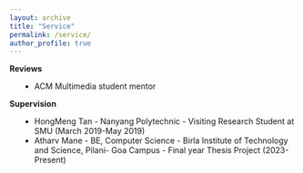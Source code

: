 ```yaml
---
layout: archive
title: "Service"
permalink: /service/
author_profile: true
---
```


<style>
    .bullet-list {
      list-style-type: disc;
      margin-left: 20px;
    }
    .bold {
      font-weight: bold;
    }
  </style>
</head>
<body>
  <b>Reviews</b>
  <ul class="bullet-list">
    <li>ACM Multimedia student mentor</li>
  </ul>

  <b>Supervision</b>
  <ul class="bullet-list">
    <li>HongMeng Tan - Nanyang Polytechnic - Visiting Research Student at SMU (March 2019-May 2019)</li>
    <li>Atharv Mane - BE, Computer Science - Birla Institute of Technology and Science, Pilani- Goa Campus - Final year Thesis Project (2023-Present)</li>
  </ul>
</body>